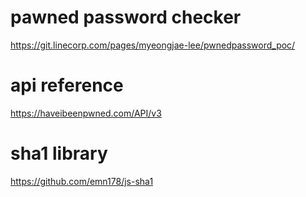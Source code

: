 # pawned password checker
https://git.linecorp.com/pages/myeongjae-lee/pwnedpassword_poc/
# api reference 
https://haveibeenpwned.com/API/v3
# sha1 library
https://github.com/emn178/js-sha1
